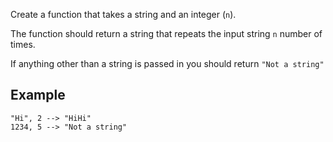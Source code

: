 Create a function that takes a string and an integer (`n`).

The function should return a string that repeats the input string `n` number of times.

If anything other than a string is passed in you should return `"Not a string"`


## Example

```
"Hi", 2 --> "HiHi"
1234, 5 --> "Not a string"
```


